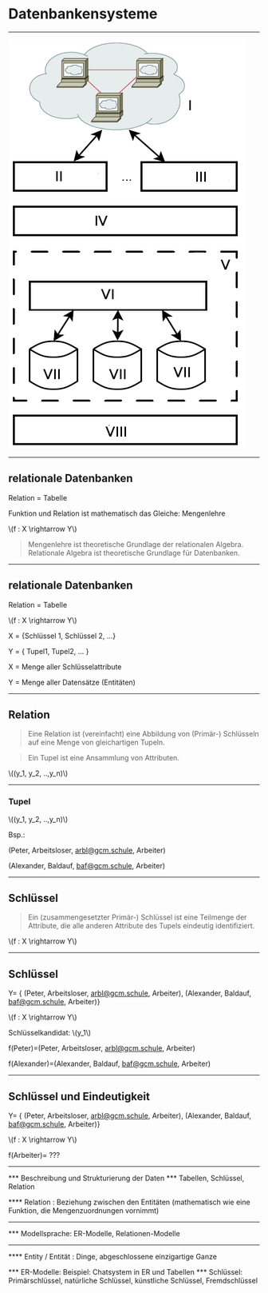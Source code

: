 # Datenbankensysteme

---

![Übersicht über DBS](06_Datenbanken_DBMS_Uebersicht.png)

---

## relationale Datenbanken

Relation = Tabelle

Funktion und Relation ist mathematisch das Gleiche: Mengenlehre

\\(f : X \rightarrow Y\\)

> Mengenlehre ist theoretische Grundlage der relationalen Algebra. 
> Relationale Algebra ist theoretische Grundlage für Datenbanken.

---

## relationale Datenbanken

Relation = Tabelle

\\(f : X \rightarrow Y\\)

X = {Schlüssel 1, Schlüssel 2, ...}

Y = { Tupel1, Tupel2, ... }

X = Menge aller Schlüsselattribute

Y = Menge aller Datensätze (Entitäten)

---

## Relation

> Eine Relation ist (vereinfacht) eine Abbildung von (Primär-) Schlüsseln auf eine Menge von gleichartigen Tupeln. 

> Ein Tupel ist eine Ansammlung von Attributen.

\\(\(y_1, y_2, ..,y_n\)\\)

---

### Tupel

\\(\(y_1, y_2, ..,y_n\)\\)

Bsp.:

(Peter, Arbeitsloser, arbl@gcm.schule, Arbeiter)

(Alexander, Baldauf, baf@gcm.schule, Arbeiter)

---

## Schlüssel

> Ein (zusammengesetzter Primär-) Schlüssel ist eine Teilmenge der Attribute, die alle anderen Attribute des Tupels eindeutig identifiziert.

\\(f : X \rightarrow Y\\)

---

## Schlüssel

Y= { (Peter, Arbeitsloser, arbl@gcm.schule, Arbeiter), (Alexander, Baldauf, baf@gcm.schule, Arbeiter)}

\\(f : X \rightarrow Y\\)

Schlüsselkandidat: \\(y_1\\)

f(Peter)=(Peter, Arbeitsloser, arbl@gcm.schule, Arbeiter)

f(Alexander)=(Alexander, Baldauf, baf@gcm.schule, Arbeiter)

---

## Schlüssel und Eindeutigkeit



Y= { (Peter, Arbeitsloser, arbl@gcm.schule, Arbeiter), (Alexander, Baldauf, baf@gcm.schule, Arbeiter)}

\\(f : X \rightarrow Y\\)

f(Arbeiter)= ???

---

*** Beschreibung und Strukturierung der Daten
*** Tabellen, Schlüssel, Relation

**** Relation : Beziehung zwischen den Entitäten (mathematisch wie eine Funktion, die Mengenzuordnungen vornimmt)

---

*** Modellsprache: ER-Modelle, Relationen-Modelle

---

**** Entity / Entität : Dinge, abgeschlossene einzigartige Ganze

*** ER-Modelle: Beispiel: Chatsystem in ER und Tabellen
*** Schlüssel: Primärschlüssel, natürliche Schlüssel, künstliche Schlüssel, Fremdschlüssel